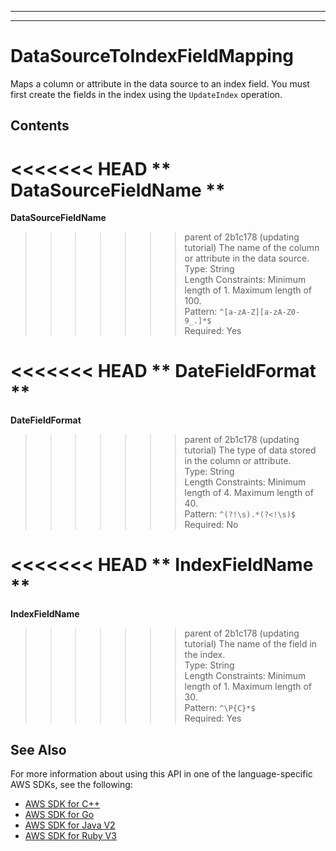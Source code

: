 --------

--------

# DataSourceToIndexFieldMapping<a name="API_DataSourceToIndexFieldMapping"></a>

Maps a column or attribute in the data source to an index field\. You must first create the fields in the index using the `UpdateIndex` operation\.

## Contents<a name="API_DataSourceToIndexFieldMapping_Contents"></a>

<<<<<<< HEAD
 ** DataSourceFieldName **   <a name="Kendra-Type-DataSourceToIndexFieldMapping-DataSourceFieldName"></a>
=======
 **DataSourceFieldName**   <a name="Kendra-Type-DataSourceToIndexFieldMapping-DataSourceFieldName"></a>
>>>>>>> parent of 2b1c178 (updating tutorial)
The name of the column or attribute in the data source\.  
Type: String  
Length Constraints: Minimum length of 1\. Maximum length of 100\.  
Pattern: `^[a-zA-Z][a-zA-Z0-9_.]*$`   
Required: Yes

<<<<<<< HEAD
 ** DateFieldFormat **   <a name="Kendra-Type-DataSourceToIndexFieldMapping-DateFieldFormat"></a>
=======
 **DateFieldFormat**   <a name="Kendra-Type-DataSourceToIndexFieldMapping-DateFieldFormat"></a>
>>>>>>> parent of 2b1c178 (updating tutorial)
The type of data stored in the column or attribute\.  
Type: String  
Length Constraints: Minimum length of 4\. Maximum length of 40\.  
Pattern: `^(?!\s).*(?<!\s)$`   
Required: No

<<<<<<< HEAD
 ** IndexFieldName **   <a name="Kendra-Type-DataSourceToIndexFieldMapping-IndexFieldName"></a>
=======
 **IndexFieldName**   <a name="Kendra-Type-DataSourceToIndexFieldMapping-IndexFieldName"></a>
>>>>>>> parent of 2b1c178 (updating tutorial)
The name of the field in the index\.  
Type: String  
Length Constraints: Minimum length of 1\. Maximum length of 30\.  
Pattern: `^\P{C}*$`   
Required: Yes

## See Also<a name="API_DataSourceToIndexFieldMapping_SeeAlso"></a>

For more information about using this API in one of the language\-specific AWS SDKs, see the following:
+  [ AWS SDK for C\+\+](https://docs.aws.amazon.com/goto/SdkForCpp/kendra-2019-02-03/DataSourceToIndexFieldMapping) 
+  [ AWS SDK for Go](https://docs.aws.amazon.com/goto/SdkForGoV1/kendra-2019-02-03/DataSourceToIndexFieldMapping) 
+  [ AWS SDK for Java V2](https://docs.aws.amazon.com/goto/SdkForJavaV2/kendra-2019-02-03/DataSourceToIndexFieldMapping) 
+  [ AWS SDK for Ruby V3](https://docs.aws.amazon.com/goto/SdkForRubyV3/kendra-2019-02-03/DataSourceToIndexFieldMapping) 
